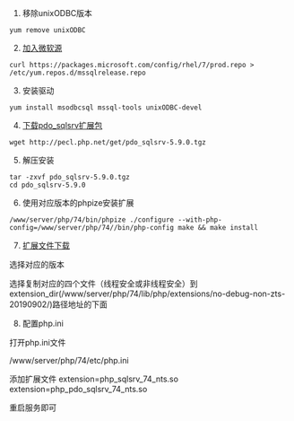 1. 移除unixODBC版本
```shell
yum remove unixODBC
```

2. [加入微软源](https://packages.microsoft.com/config/rhel/7/)
```shell
curl https://packages.microsoft.com/config/rhel/7/prod.repo > /etc/yum.repos.d/mssqlrelease.repo
```

3. 安装驱动
```shell
yum install msodbcsql mssql-tools unixODBC-devel
```

4. [下载pdo_sqlsrv扩展包](http://pecl.php.net/package/pdo_sqlsrv)
```shell
wget http://pecl.php.net/get/pdo_sqlsrv-5.9.0.tgz
```

5. 解压安装
```shell
tar -zxvf pdo_sqlsrv-5.9.0.tgz
cd pdo_sqlsrv-5.9.0
```

6. 使用对应版本的phpize安装扩展
```shell
/www/server/php/74/bin/phpize ./configure --with-php-config=/www/server/php/74//bin/php-config make && make install
```

7. [扩展文件下载](https://github.com/Microsoft/msphpsql/releases)

选择对应的版本

选择复制对应的四个文件（线程安全或非线程安全）到extension_dir(/www/server/php/74/lib/php/extensions/no-debug-non-zts-20190902/)路径地址的下面

8. 配置php.ini

打开php.ini文件

/www/server/php/74/etc/php.ini

添加扩展文件
extension=php_sqlsrv_74_nts.so
extension=php_pdo_sqlsrv_74_nts.so

重启服务即可